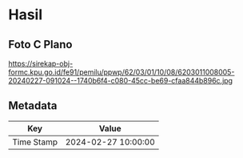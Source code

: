 # Hasil

## Foto C Plano

https://sirekap-obj-formc.kpu.go.id/fe91/pemilu/ppwp/62/03/01/10/08/6203011008005-20240227-091024--1740b6f4-c080-45cc-be69-cfaa844b896c.jpg


## Metadata

| Key        | Value               |
| ---------- | ------------------- |
| Time Stamp | 2024-02-27 10:00:00 |



